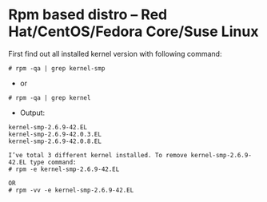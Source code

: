 # Rpm based distro – Red Hat/CentOS/Fedora Core/Suse Linux

First find out all installed kernel version with following command:
```
# rpm -qa | grep kernel-smp
```
- or
```
# rpm -qa | grep kernel
```
- Output:
```
kernel-smp-2.6.9-42.EL
kernel-smp-2.6.9-42.0.3.EL
kernel-smp-2.6.9-42.0.8.EL

I’ve total 3 different kernel installed. To remove kernel-smp-2.6.9-42.EL type command:
# rpm -e kernel-smp-2.6.9-42.EL

OR
# rpm -vv -e kernel-smp-2.6.9-42.EL
